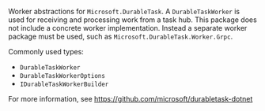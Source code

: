 Worker abstractions for `Microsoft.DurableTask`. A `DurableTaskWorker` is used for receiving and processing work from a task hub. This package does not include a concrete worker implementation. Instead a separate worker package must be used, such as `Microsoft.DurableTask.Worker.Grpc`.

Commonly used types:
- `DurableTaskWorker`
- `DurableTaskWorkerOptions`
- `IDurableTaskWorkerBuilder`

For more information, see https://github.com/microsoft/durabletask-dotnet